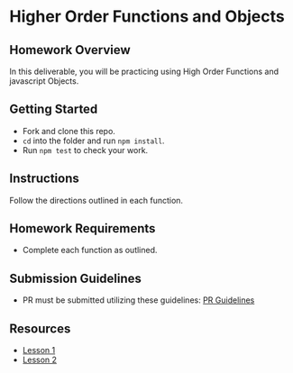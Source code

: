 # Higher Order Functions and Objects

## Homework Overview
In this deliverable, you will be practicing using High Order Functions and javascript Objects.

## Getting Started
  - Fork and clone this repo.
  - `cd` into the folder and run `npm install`.
  - Run `npm test` to check your work.

## Instructions
Follow the directions outlined in each function.

## Homework Requirements
  - Complete each function as outlined.

## Submission Guidelines
- PR must be submitted utilizing these guidelines: [PR Guidelines](https://github.com/SEI-R-1-25/Pull-Request-Template)

## Resources
- [Lesson 1]()
- [Lesson 2]()
